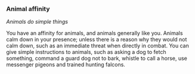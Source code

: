 
### Animal affinity

_Animals do simple things_

You have an affinity for animals, and animals generally like you. Animals calm down in your presence; unless there is a reason why they would not calm down, such as an immediate threat when directly in combat. You can give simple instructions to animals, such as asking a dog to fetch something, command a guard dog not to bark, whistle to call a horse, use messenger pigeons and trained hunting falcons.
